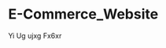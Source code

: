 # E-Commerce_Website
                 
                                                           
Yi
Ug ujxg
Fx6xr
